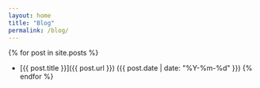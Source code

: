 ```yaml
---
layout: home
title: "Blog"
permalink: /blog/
---
```


{% for post in site.posts %}
- [{{ post.title }}]({{ post.url }}) ({{ post.date | date: "%Y-%m-%d" }})
{% endfor %}
